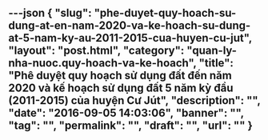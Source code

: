 ---json
{
    "slug": "phe-duyet-quy-hoach-su-dung-at-en-nam-2020-va-ke-hoach-su-dung-at-5-nam-ky-au-2011-2015-cua-huyen-cu-jut",
    "layout": "post.html",
    "category": "quan-ly-nha-nuoc.quy-hoach-va-ke-hoach",
    "title": "Phê duyệt quy hoạch sử dụng đất đến năm 2020 và kế hoạch sử dụng đất 5 năm kỳ đầu (2011-2015) của huyện Cư Jút",
    "description": "",
    "date": "2016-09-05 14:03:06",
    "banner": "",
    "tag": "",
    "permalink": "",
    "draft": "",
    "url": ""
}
---
